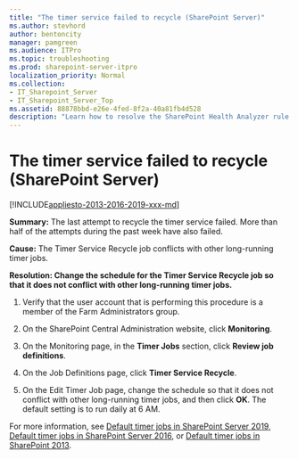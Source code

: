 ```yaml
---
title: "The timer service failed to recycle (SharePoint Server)"
ms.author: stevhord
author: bentoncity
manager: pamgreen
ms.audience: ITPro
ms.topic: troubleshooting
ms.prod: sharepoint-server-itpro
localization_priority: Normal
ms.collection:
- IT_Sharepoint_Server
- IT_Sharepoint_Server_Top
ms.assetid: 88878bbd-e26e-4fed-8f2a-40a81fb4d528
description: "Learn how to resolve the SharePoint Health Analyzer rule: The timer service failed to recycle, for SharePoint Server."
---
```


# The timer service failed to recycle (SharePoint Server)

[!INCLUDE[appliesto-2013-2016-2019-xxx-md](../includes/appliesto-2013-2016-2019-xxx-md.md)]
  
 **Summary:** The last attempt to recycle the timer service failed. More than half of the attempts during the past week have also failed. 
  
 **Cause:** The Timer Service Recycle job conflicts with other long-running timer jobs. 
  
 **Resolution: Change the schedule for the Timer Service Recycle job so that it does not conflict with other long-running timer jobs.**
  
1. Verify that the user account that is performing this procedure is a member of the Farm Administrators group.
    
2. On the SharePoint Central Administration website, click **Monitoring**.
    
3. On the Monitoring page, in the **Timer Jobs** section, click **Review job definitions**.
    
4. On the Job Definitions page, click **Timer Service Recycle**.
    
5. On the Edit Timer Job page, change the schedule so that it does not conflict with other long-running timer jobs, and then click **OK**. The default setting is to run daily at 6 AM.
    
For more information, see [Default timer jobs in SharePoint Server 2019](default-timer-jobs-in-sharepoint-server-2019.md), [Default timer jobs in SharePoint Server 2016](default-timer-jobs-in-sharepoint-server-2016.md), or [Default timer jobs in SharePoint 2013](default-timer-jobs-in-sharepoint-2013.md).
  

